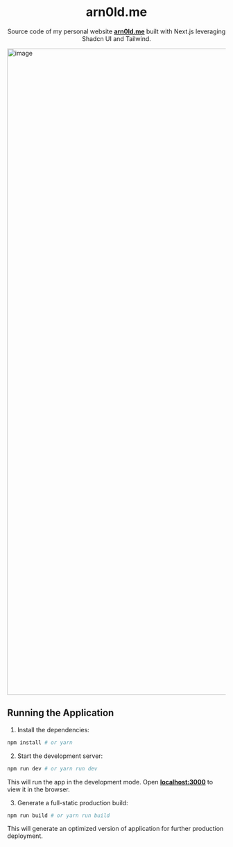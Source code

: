 <h1 align="center">arn0ld.me</h1>
<p align="center">Source code of my personal website <b><a href="https://arn0ld.me" target="_blank">arn0ld.me</a></b> built with Next.js leveraging Shadcn UI and Tailwind.</p>

<img width="1487" alt="image" src="https://github.com/user-attachments/assets/25055574-248a-46ab-8506-7e20a3f6f433">

## Running the Application
1. Install the dependencies:

```sh
npm install # or yarn
```

2. Start the development server:

```sh
npm run dev # or yarn run dev
```
This will run the app in the development mode. Open <b><a href="http://localhost:3000" target="_blank">localhost:3000</a></b> to view it in the browser.

3. Generate a full-static production build:

```sh
npm run build # or yarn run build
```
This will generate an optimized version of application for further production deployment.